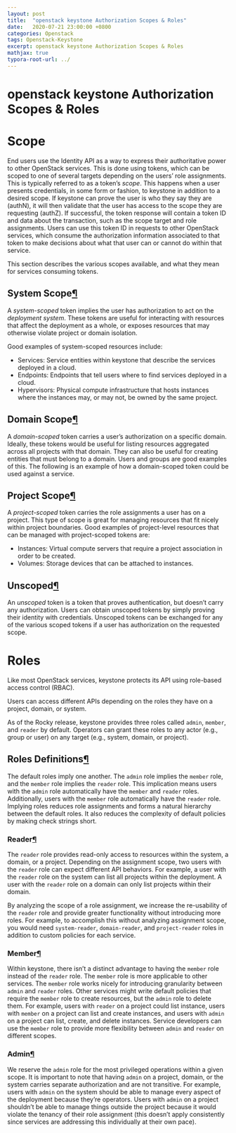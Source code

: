 ```yaml
---
layout: post
title:  "openstack keystone Authorization Scopes & Roles"
date:   2020-07-21 23:00:00 +0800
categories: Openstack
tags: Openstack-Keystone
excerpt: openstack keystone Authorization Scopes & Roles
mathjax: true
typora-root-url: ../
---
```


# openstack keystone Authorization Scopes & Roles

# Scope

End users use the Identity API as a way to express their authoritative power to other OpenStack services. This is done using tokens, which can be scoped to one of several targets depending on the users’ role assignments. This is typically referred to as a token’s *scope*. This happens when a user presents credentials, in some form or fashion, to keystone in addition to a desired scope. If keystone can prove the user is who they say they are (authN), it will then validate that the user has access to the scope they are requesting (authZ). If successful, the token response will contain a token ID and data about the transaction, such as the scope target and role assignments. Users can use this token ID in requests to other OpenStack services, which consume the authorization information associated to that token to make decisions about what that user can or cannot do within that service.

This section describes the various scopes available, and what they mean for services consuming tokens.

## System Scope[¶](https://docs.openstack.org/keystone/latest/contributor/services.html#system-scope)

A *system-scoped* token implies the user has authorization to act on the *deployment system*. These tokens are useful for interacting with resources that affect the deployment as a whole, or exposes resources that may otherwise violate project or domain isolation.

Good examples of system-scoped resources include:

- Services: Service entities within keystone that describe the services deployed in a cloud.
- Endpoints: Endpoints that tell users where to find services deployed in a cloud.
- Hypervisors: Physical compute infrastructure that hosts instances where the instances may, or may not, be owned by the same project.

## Domain Scope[¶](https://docs.openstack.org/keystone/latest/contributor/services.html#domain-scope)

A *domain-scoped* token carries a user’s authorization on a specific domain. Ideally, these tokens would be useful for listing resources aggregated across all projects with that domain. They can also be useful for creating entities that must belong to a domain. Users and groups are good examples of this. The following is an example of how a domain-scoped token could be used against a service.

## Project Scope[¶](https://docs.openstack.org/keystone/latest/contributor/services.html#project-scope)

A *project-scoped* token carries the role assignments a user has on a project. This type of scope is great for managing resources that fit nicely within project boundaries. Good examples of project-level resources that can be managed with project-scoped tokens are:

- Instances: Virtual compute servers that require a project association in order to be created.
- Volumes: Storage devices that can be attached to instances.

## Unscoped[¶](https://docs.openstack.org/keystone/latest/contributor/services.html#unscoped)

An *unscoped* token is a token that proves authentication, but doesn’t carry any authorization. Users can obtain unscoped tokens by simply proving their identity with credentials. Unscoped tokens can be exchanged for any of the various scoped tokens if a user has authorization on the requested scope.

# Roles

Like most OpenStack services, keystone protects its API using role-based access control (RBAC).

Users can access different APIs depending on the roles they have on a project, domain, or system.

As of the Rocky release, keystone provides three roles called `admin`, `member`, and `reader` by default. Operators can grant these roles to any actor (e.g., group or user) on any target (e.g., system, domain, or project).

## Roles Definitions[¶](https://docs.openstack.org/keystone/latest//admin/service-api-protection.html#roles-definitions)

The default roles imply one another. The `admin` role implies the `member` role, and the `member` role implies the `reader` role. This implication means users with the `admin` role automatically have the `member` and `reader` roles. Additionally, users with the `member` role automatically have the `reader` role. Implying roles reduces role assignments and forms a natural hierarchy between the default roles. It also reduces the complexity of default policies by making check strings short.

### Reader[¶](https://docs.openstack.org/keystone/latest//admin/service-api-protection.html#reader)

The `reader` role provides read-only access to resources within the system, a domain, or a project. Depending on the assignment scope, two users with the `reader` role can expect different API behaviors. For example, a user with the `reader` role on the system can list all projects within the deployment. A user with the `reader` role on a domain can only list projects within their domain.

By analyzing the scope of a role assignment, we increase the re-usability of the `reader` role and provide greater functionality without introducing more roles. For example, to accomplish this without analyzing assignment scope, you would need `system-reader`, `domain-reader`, and `project-reader` roles in addition to custom policies for each service.

### Member[¶](https://docs.openstack.org/keystone/latest//admin/service-api-protection.html#member)

Within keystone, there isn’t a distinct advantage to having the `member` role instead of the `reader` role. The `member` role is more applicable to other services. The `member` role works nicely for introducing granularity between `admin` and `reader` roles. Other services might write default policies that require the `member` role to create resources, but the `admin` role to delete them. For example, users with `reader` on a project could list instance, users with `member` on a project can list and create instances, and users with `admin` on a project can list, create, and delete instances. Service developers can use the `member` role to provide more flexibility between `admin` and `reader` on different scopes.

### Admin[¶](https://docs.openstack.org/keystone/latest//admin/service-api-protection.html#admin)

We reserve the `admin` role for the most privileged operations within a given scope. It is important to note that having `admin` on a project, domain, or the system carries separate authorization and are not transitive. For example, users with `admin` on the system should be able to manage every aspect of the deployment because they’re operators. Users with `admin` on a project shouldn’t be able to manage things outside the project because it would violate the tenancy of their role assignment (this doesn’t apply consistently since services are addressing this individually at their own pace).